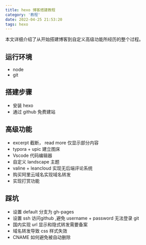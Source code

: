 ```yaml
---
title: hexo 博客搭建教程
category: '教程'
date: 2022-04-25 21:53:20
tags: hexo
---
```


本文详细介绍了从开始搭建博客到自定义高级功能所经历的整个过程。

## 运行环境

- node
- git


## 搭建步骤

- 安装 hexo
- 通过 github 免费建站

<!-- more -->

## 高级功能

- excerpt 截断， read more 仅显示部分内容
- typora + upic 建立图床
- Vscode 代码编辑器
- 自定义 landscape 主题
- valine + leancloud 实现无后端评论系统
- 购买阿里云域名实现域名转发
- 实现打赏功能


## 踩坑

- 设置 default 分支为 gh-pages
- 设置 ssh 访问github  ,避免 username + password 无法登录 git
- 国内实现 url 显示和隐式转发需要备案
- 域名转发导致 css 样式失效
- CNAME 如何避免被自动删除











